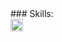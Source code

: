 <html>
### Skills:
<div>
<img height= "20"src= "https://img.shields.io/badge/GNU%20Bash-4EAA25?style=for-the-badge&logo=GNU%20Bash&logoColor=white">
<img height= "20"src= "https://img.shields.io/badge/Shell_Script-121011?style=for-the-badge&logo=gnu-bash&logoColor=white>
</div>
</html>
